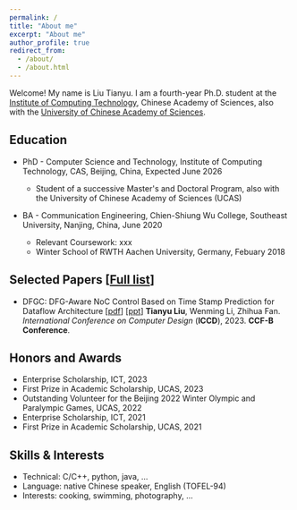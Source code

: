 ```yaml
---
permalink: /
title: "About me"
excerpt: "About me"
author_profile: true
redirect_from: 
  - /about/
  - /about.html
---
```


Welcome! My name is Liu Tianyu. I am a fourth-year Ph.D. student at the [Institute of Computing Technology](http://www.ict.ac.cn), Chinese Academy of Sciences, also with the [University of Chinese Academy of Sciences](https://www.ucas.ac.cn).

## Education
* PhD - Computer Science and Technology, Institute of Computing Technology, CAS, Beijing, China, Expected June 2026
  * Student of a successive Master's and Doctoral Program, also with the University of Chinese Academy of Sciences (UCAS)

* BA - Communication Engineering, Chien-Shiung Wu College, Southeast University, Nanjing, China, June 2020
  * Relevant Coursework: xxx
  * Winter School of RWTH Aachen University, Germany, Febuary 2018

## Selected Papers [[Full list](https://akaliu.github.io/academic-cv//publications/)]
* DFGC: DFG-Aware NoC Control Based on Time Stamp Prediction for Dataflow Architecture
[[pdf](https://akaliu.github.io/academic-cv//files/iccd-paper.pdf)]
[[ppt](https://akaliu.github.io/academic-cv//files/iccd-presentation.pdf)]
<b>Tianyu Liu</b>, Wenming Li, Zhihua Fan. <br>
<i>International Conference on Computer Design</i> (**ICCD**), 2023. <b>CCF-B Conference</b>.


## Honors and Awards
* Enterprise Scholarship, ICT, 2023
* First Prize in Academic Scholarship, UCAS, 2023
* Outstanding Volunteer for the Beijing 2022 Winter Olympic and Paralympic Games, UCAS, 2022
* Enterprise Scholarship, ICT, 2021
* First Prize in Academic Scholarship, UCAS, 2021

  
## Skills & Interests
* Technical: C/C++, python, java, ...
* Language: native Chinese speaker, English (TOFEL-94)
* Interests: cooking, swimming, photography, ...
 
